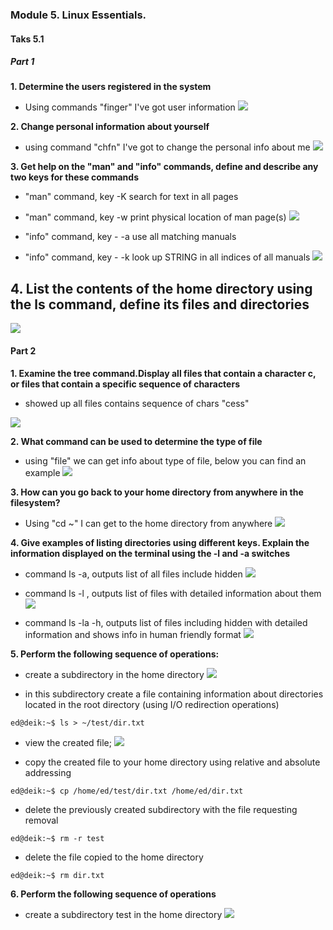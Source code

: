 ### Module 5. Linux Essentials.
#### Taks 5.1
##### Part 1

**1. Determine the users registered in the system**
 - Using commands "finger" I've got user information
 ![](https://github.com/o4edik/DevOps_online_Kiev_2021Q4/blob/master/m5/task5.1/info%20about%20me.png)

 **2. Change personal information about yourself**
  - using command "chfn" I've got to change the personal info about me
  ![](https://github.com/o4edik/DevOps_online_Kiev_2021Q4/blob/master/m5/task5.1/4change%20info.png)

  **3. Get help on the "man" and "info" commands, define and describe any two
keys for these commands**
 - "man" command, key -K  search for text in all pages
 - "man" command, key -w  print physical location of man page(s)
 ![](https://github.com/o4edik/DevOps_online_Kiev_2021Q4/blob/master/m5/task5.1/5%20man.png)

 - "info" command, key - -a  use all matching manuals
 - "info" command, key - -k  look up STRING in all indices of all manuals
 ![](https://github.com/o4edik/DevOps_online_Kiev_2021Q4/blob/master/m5/task5.1/5%20info.png)



 **4. List the contents of the home directory using the ls command, define its files
and directories**
 - 
 ![](https://github.com/o4edik/DevOps_online_Kiev_2021Q4/blob/master/m5/task5.1/8ls.png)


 #### Part 2

 **1. Examine the tree command.Display all files that contain a character c, or files that contain a
specific sequence of characters**
 - showed up all files contains sequence of chars "cess"

![](https://github.com/o4edik/DevOps_online_Kiev_2021Q4/blob/master/m5/task5.1/2-1tree%20grep%20cess.png)

**2. What command can be used to determine the type of file**
  - using "file" we can get info about type of file, below you can find an example
![](https://github.com/o4edik/DevOps_online_Kiev_2021Q4/blob/master/m5/task5.1/2-2%20file.png)

**3. How can you go back to your home directory from anywhere in the filesystem?**
 - Using "cd ~" I can get to the home directory from anywhere
 ![](https://github.com/o4edik/DevOps_online_Kiev_2021Q4/blob/master/m5/task5.1/3-2%20cd%20%7E.png)

**4. Give examples of listing directories using different keys. Explain the information displayed on the terminal using the -l and -a switches**

- command ls -a, outputs list of all files include hidden
![](https://github.com/o4edik/DevOps_online_Kiev_2021Q4/blob/master/m5/task5.1/4-2%20ls%20-a.png)

- command ls -l , outputs list of files with detailed information about them
![](https://github.com/o4edik/DevOps_online_Kiev_2021Q4/blob/master/m5/task5.1/4-2%20ls%20-l.png)

- command ls -la -h, outputs list of files including hidden with detailed information and shows info in human friendly format
![](https://github.com/o4edik/DevOps_online_Kiev_2021Q4/blob/master/m5/task5.1/4-2%20ls%20-la%20-h.png)

**5. Perform the following sequence of operations:**
- create a subdirectory in the home directory
![](https://github.com/o4edik/DevOps_online_Kiev_2021Q4/blob/master/m5/task5.1/5-1.png)

- in this subdirectory create a file containing 
information about directories located in the root directory (using I/O redirection operations)
```
ed@deik:~$ ls > ~/test/dir.txt
```

- view the created file;
![](https://github.com/o4edik/DevOps_online_Kiev_2021Q4/blob/master/m5/task5.1/5-2-3.png)

- copy the created file to your home directory using relative and absolute addressing
```
ed@deik:~$ cp /home/ed/test/dir.txt /home/ed/dir.txt
```



- delete the previously created subdirectory with the file requesting removal

```
ed@deik:~$ rm -r test
```

- delete the file copied to the home directory
```
ed@deik:~$ rm dir.txt
```

**6. Perform the following sequence of operations**
- create a subdirectory test in the home directory
![](https://github.com/o4edik/DevOps_online_Kiev_2021Q4/blob/master/m5/task5.1/6-1.png)





